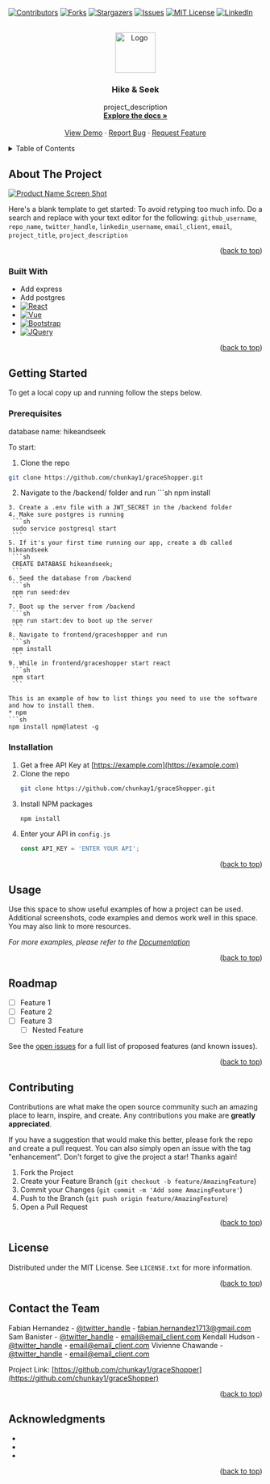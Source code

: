 <!-- Improved compatibility of back to top link: See: https://github.com/othneildrew/Best-README-Template/pull/73 -->
<a name="readme-top"></a>
<!--
*** Thanks for checking out the Best-README-Template. If you have a suggestion
*** that would make this better, please fork the repo and create a pull request
*** or simply open an issue with the tag "enhancement".
*** Don't forget to give the project a star!
*** Thanks again! Now go create something AMAZING! :D
-->



<!-- PROJECT SHIELDS -->
<!--
*** I'm using markdown "reference style" links for readability.
*** Reference links are enclosed in brackets [ ] instead of parentheses ( ).
*** See the bottom of this document for the declaration of the reference variables
*** for contributors-url, forks-url, etc. This is an optional, concise syntax you may use.
*** https://www.markdownguide.org/basic-syntax/#reference-style-links
-->
[![Contributors][contributors-shield]][contributors-url]
[![Forks][forks-shield]][forks-url]
[![Stargazers][stars-shield]][stars-url]
[![Issues][issues-shield]][issues-url]
[![MIT License][license-shield]][license-url]
[![LinkedIn][linkedin-shield]][linkedin-url]



<!-- PROJECT LOGO -->
<br />
<div align="center">
  <a href="https://github.com/chunkay1/graceShopper">
    <img src="images/logo.png" alt="Logo" width="80" height="80">
  </a>

<h3 align="center">Hike & Seek</h3>

  <p align="center">
    project_description
    <br />
    <a href="https://github.com/chunkay1/graceShopper/tree/main"><strong>Explore the docs »</strong></a>
    <br />
    <br />
    <a href="https://github.com/chunkay1/graceShopper/tree/main">View Demo</a>
    ·
    <a href="https://github.com/chunkay1/graceShopper/issues">Report Bug</a>
    ·
    <a href="https://github.com/chunkay1/graceShopper/issues">Request Feature</a>
  </p>
</div>



<!-- TABLE OF CONTENTS -->
<details>
  <summary>Table of Contents</summary>
  <ol>
    <li>
      <a href="#about-the-project">About The Project</a>
      <ul>
        <li><a href="#built-with">Built With</a></li>
      </ul>
    </li>
    <li>
      <a href="#getting-started">Getting Started</a>
      <ul>
        <li><a href="#prerequisites">Prerequisites</a></li>
        <li><a href="#installation">Installation</a></li>
      </ul>
    </li>
    <li><a href="#usage">Usage</a></li>
    <li><a href="#roadmap">Roadmap</a></li>
    <li><a href="#contributing">Contributing</a></li>
    <li><a href="#license">License</a></li>
    <li><a href="#contact">Contact</a></li>
    <li><a href="#acknowledgments">Acknowledgments</a></li>
  </ol>
</details>



<!-- ABOUT THE PROJECT -->
## About The Project

[![Product Name Screen Shot][product-screenshot]](https://example.com)

Here's a blank template to get started: To avoid retyping too much info. Do a search and replace with your text editor for the following: `github_username`, `repo_name`, `twitter_handle`, `linkedin_username`, `email_client`, `email`, `project_title`, `project_description`

<p align="right">(<a href="#readme-top">back to top</a>)</p>



### Built With

* Add express
* Add postgres
* [![React][React.js]][React-url]
* [![Vue][Vue.js]][Vue-url]
* [![Bootstrap][Bootstrap.com]][Bootstrap-url]
* [![JQuery][JQuery.com]][JQuery-url]

<p align="right">(<a href="#readme-top">back to top</a>)</p>



<!-- GETTING STARTED -->
## Getting Started

To get a local copy up and running follow the steps below. 

### Prerequisites

database name: hikeandseek

To start:
  1. Clone the repo
   ```sh
   git clone https://github.com/chunkay1/graceShopper.git
   ```
  2. Navigate to the /backend/ folder and run 
    ```sh
   npm install
   ```
  3. Create a .env file with a JWT_SECRET in the /backend folder
  4. Make sure postgres is running
    ```sh
    sudo service postgresql start
    ```
  5. If it's your first time running our app, create a db called hikeandseek
    ```sh
    CREATE DATABASE hikeandseek;
    ```
  6. Seed the database from /backend
    ```sh
    npm run seed:dev
    ```
  7. Boot up the server from /backend
    ```sh
    npm run start:dev to boot up the server
    ```
  8. Navigate to frontend/graceshopper and run
    ```sh
    npm install
    ```
  9. While in frontend/graceshopper start react
    ```sh
    npm start
    ```
    
This is an example of how to list things you need to use the software and how to install them.
* npm
  ```sh
  npm install npm@latest -g
  ```

### Installation

1. Get a free API Key at [https://example.com](https://example.com)
2. Clone the repo
   ```sh
   git clone https://github.com/chunkay1/graceShopper.git
   ```
3. Install NPM packages
   ```sh
   npm install
   ```
4. Enter your API in `config.js`
   ```js
   const API_KEY = 'ENTER YOUR API';
   ```

<p align="right">(<a href="#readme-top">back to top</a>)</p>



<!-- USAGE EXAMPLES -->
## Usage

Use this space to show useful examples of how a project can be used. Additional screenshots, code examples and demos work well in this space. You may also link to more resources.

_For more examples, please refer to the [Documentation](https://example.com)_

<p align="right">(<a href="#readme-top">back to top</a>)</p>



<!-- ROADMAP -->
## Roadmap

- [ ] Feature 1
- [ ] Feature 2
- [ ] Feature 3
    - [ ] Nested Feature

See the [open issues](https://github.com/chunkay1/graceShopper/issues) for a full list of proposed features (and known issues).

<p align="right">(<a href="#readme-top">back to top</a>)</p>



<!-- CONTRIBUTING -->
## Contributing

Contributions are what make the open source community such an amazing place to learn, inspire, and create. Any contributions you make are **greatly appreciated**.

If you have a suggestion that would make this better, please fork the repo and create a pull request. You can also simply open an issue with the tag "enhancement".
Don't forget to give the project a star! Thanks again!

1. Fork the Project
2. Create your Feature Branch (`git checkout -b feature/AmazingFeature`)
3. Commit your Changes (`git commit -m 'Add some AmazingFeature'`)
4. Push to the Branch (`git push origin feature/AmazingFeature`)
5. Open a Pull Request

<p align="right">(<a href="#readme-top">back to top</a>)</p>



<!-- LICENSE -->
## License

Distributed under the MIT License. See `LICENSE.txt` for more information.

<p align="right">(<a href="#readme-top">back to top</a>)</p>



<!-- CONTACT -->
## Contact the Team

Fabian Hernandez - [@twitter_handle](https://twitter.com/twitter_handle) - fabian.hernandez1713@gmail.com
Sam Banister - [@twitter_handle](https://twitter.com/twitter_handle) - email@email_client.com
Kendall Hudson - [@twitter_handle](https://twitter.com/twitter_handle) - email@email_client.com
Vivienne Chawande - [@twitter_handle](https://twitter.com/twitter_handle) - email@email_client.com

Project Link: [https://github.com/chunkay1/graceShopper](https://github.com/chunkay1/graceShopper)

<p align="right">(<a href="#readme-top">back to top</a>)</p>



<!-- ACKNOWLEDGMENTS -->
## Acknowledgments

* []()
* []()
* []()

<p align="right">(<a href="#readme-top">back to top</a>)</p>



<!-- MARKDOWN LINKS & IMAGES -->
<!-- https://www.markdownguide.org/basic-syntax/#reference-style-links -->
[contributors-shield]: https://img.shields.io/github/contributors/chunkay1/graceShopper.svg?style=for-the-badge
[contributors-url]: https://github.com/chunkay1/graceShopper/graphs/contributors
[forks-shield]: https://img.shields.io/github/forks/chunkay1/graceShopper.svg?style=for-the-badge
[forks-url]: https://github.com/chunkay1/graceShopper/network/members
[stars-shield]: https://img.shields.io/github/stars/chunkay1/graceShopper.svg?style=for-the-badge
[stars-url]: https://github.com/chunkay1/graceShopper/stargazers
[issues-shield]: https://img.shields.io/github/issues/chunkay1/graceShopper.svg?style=for-the-badge
[issues-url]: https://github.com/chunkay1/graceShopper/issues
[license-shield]: https://img.shields.io/github/license/chunkay1/graceShopper.svg?style=for-the-badge
[license-url]: https://github.com/chunkay1/graceShopper/blob/master/LICENSE.txt
[linkedin-shield]: https://img.shields.io/badge/-LinkedIn-black.svg?style=for-the-badge&logo=linkedin&colorB=555
[linkedin-url]: https://linkedin.com/in/linkedin_username
[product-screenshot]: images/screenshot.png
[Next.js]: https://img.shields.io/badge/next.js-000000?style=for-the-badge&logo=nextdotjs&logoColor=white
[Next-url]: https://nextjs.org/
[React.js]: https://img.shields.io/badge/React-20232A?style=for-the-badge&logo=react&logoColor=61DAFB
[React-url]: https://reactjs.org/
[Vue.js]: https://img.shields.io/badge/Vue.js-35495E?style=for-the-badge&logo=vuedotjs&logoColor=4FC08D
[Vue-url]: https://vuejs.org/
[Angular.io]: https://img.shields.io/badge/Angular-DD0031?style=for-the-badge&logo=angular&logoColor=white
[Angular-url]: https://angular.io/
[Svelte.dev]: https://img.shields.io/badge/Svelte-4A4A55?style=for-the-badge&logo=svelte&logoColor=FF3E00
[Svelte-url]: https://svelte.dev/
[Laravel.com]: https://img.shields.io/badge/Laravel-FF2D20?style=for-the-badge&logo=laravel&logoColor=white
[Laravel-url]: https://laravel.com
[Bootstrap.com]: https://img.shields.io/badge/Bootstrap-563D7C?style=for-the-badge&logo=bootstrap&logoColor=white
[Bootstrap-url]: https://getbootstrap.com
[JQuery.com]: https://img.shields.io/badge/jQuery-0769AD?style=for-the-badge&logo=jquery&logoColor=white
[JQuery-url]: https://jquery.com